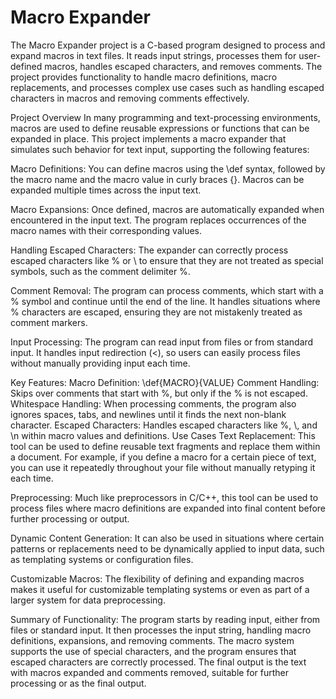 # Macro Expander
The Macro Expander project is a C-based program designed to process and expand macros in text files. It reads input strings, processes them for user-defined macros, handles escaped characters, and removes comments. The project provides functionality to handle macro definitions, macro replacements, and processes complex use cases such as handling escaped characters in macros and removing comments effectively.

Project Overview
In many programming and text-processing environments, macros are used to define reusable expressions or functions that can be expanded in place. This project implements a macro expander that simulates such behavior for text input, supporting the following features:

Macro Definitions: You can define macros using the \def syntax, followed by the macro name and the macro value in curly braces {}. Macros can be expanded multiple times across the input text.

Macro Expansions: Once defined, macros are automatically expanded when encountered in the input text. The program replaces occurrences of the macro names with their corresponding values.

Handling Escaped Characters: The expander can correctly process escaped characters like \% or \\ to ensure that they are not treated as special symbols, such as the comment delimiter %.

Comment Removal: The program can process comments, which start with a % symbol and continue until the end of the line. It handles situations where % characters are escaped, ensuring they are not mistakenly treated as comment markers.

Input Processing: The program can read input from files or from standard input. It handles input redirection (<), so users can easily process files without manually providing input each time.

Key Features:
Macro Definition: \def{MACRO}{VALUE}
Comment Handling: Skips over comments that start with %, but only if the % is not escaped.
Whitespace Handling: When processing comments, the program also ignores spaces, tabs, and newlines until it finds the next non-blank character.
Escaped Characters: Handles escaped characters like \%, \\, and \n within macro values and definitions.
Use Cases
Text Replacement: This tool can be used to define reusable text fragments and replace them within a document. For example, if you define a macro for a certain piece of text, you can use it repeatedly throughout your file without manually retyping it each time.

Preprocessing: Much like preprocessors in C/C++, this tool can be used to process files where macro definitions are expanded into final content before further processing or output.

Dynamic Content Generation: It can also be used in situations where certain patterns or replacements need to be dynamically applied to input data, such as templating systems or configuration files.

Customizable Macros: The flexibility of defining and expanding macros makes it useful for customizable templating systems or even as part of a larger system for data preprocessing.

Summary of Functionality:
The program starts by reading input, either from files or standard input.
It then processes the input string, handling macro definitions, expansions, and removing comments.
The macro system supports the use of special characters, and the program ensures that escaped characters are correctly processed.
The final output is the text with macros expanded and comments removed, suitable for further processing or as the final output.
